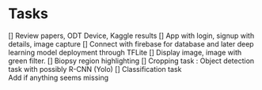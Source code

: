 
# Tasks
[] Review papers, ODT Device, Kaggle results
[] App with login, signup with details, image capture
[] Connect with firebase for database and later deep learning model deployment through TFLite
[] Display image, image with green filter.
[] Biopsy region highlighting
[] Cropping task : Object detection task with possibly R-CNN (Yolo)
[] Classification task
<br>
Add if anything seems missing
